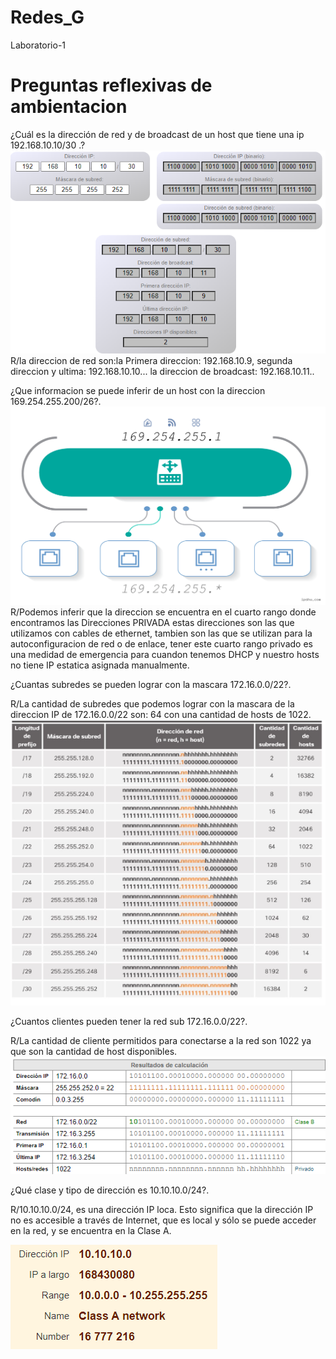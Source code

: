 # Redes_G
Laboratorio-1
# Preguntas reflexivas de ambientacion

¿Cuál es la dirección de red y de broadcast de un host que tiene una ip 192.168.10.10/30 .?
![Alt text](image.png)
R/la direccion de red son:la Primera direccion: 192.168.10.9, segunda direccion y ultima: 192.168.10.10...
la direccion de broadcast: 192.168.10.11..

¿Que informacion se puede inferir de un host con la direccion 169.254.255.200/26?.
![Alt text](image-2.png)
R/Podemos inferir que la direccion se encuentra en el cuarto rango donde encontramos las Direcciones PRIVADA estas direcciones son las que utilizamos con cables de ethernet, tambien son las que se utilizan para la autoconfiguracion de red o de enlace,
tener este cuarto rango privado es una medidad de emergencia para cuandon tenemos DHCP y nuestro hosts no tiene IP estatica asignada manualmente.

¿Cuantas subredes se pueden lograr con la mascara 172.16.0.0/22?.

R/La cantidad de subredes que podemos lograr con la mascara de la direccion IP de 172.16.0.0/22 son: 64 con una cantidad de hosts de 1022.
![Alt text](image-5.png)

¿Cuantos clientes pueden tener la red sub 172.16.0.0/22?.

R/La cantidad de cliente permitidos para conectarse a la red son 1022 ya que son la cantidad de host disponibles.
![Alt text](image-4.png)

¿Qué clase y tipo de dirección es 10.10.10.0/24?.

R/10.10.10.0/24, es una dirección IP loca.
Esto significa que la dirección IP no es accesible a través de Internet, que es local y sólo se puede acceder en la red, y se encuentra en la Clase A.

![Alt text](image-6.png)
